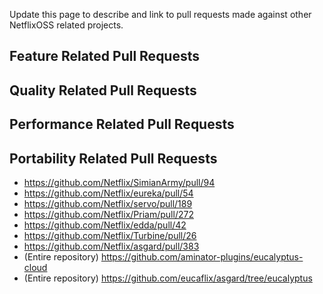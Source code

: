 Update this page to describe and link to pull requests made against other NetflixOSS related projects.

## Feature Related Pull Requests
## Quality Related Pull Requests
## Performance Related Pull Requests
## Portability Related Pull Requests
* https://github.com/Netflix/SimianArmy/pull/94
* https://github.com/Netflix/eureka/pull/54
* https://github.com/Netflix/servo/pull/189
* https://github.com/Netflix/Priam/pull/272
* https://github.com/Netflix/edda/pull/42
* https://github.com/Netflix/Turbine/pull/26
* https://github.com/Netflix/asgard/pull/383
* (Entire repository) https://github.com/aminator-plugins/eucalyptus-cloud
* (Entire repository) https://github.com/eucaflix/asgard/tree/eucalyptus
